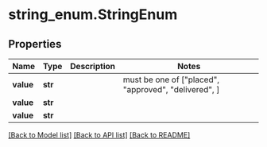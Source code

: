 # string_enum.StringEnum

## Properties
Name | Type | Description | Notes
------------ | ------------- | ------------- | -------------
**value** | **str** |  |  must be one of ["placed", "approved", "delivered", ]
**value** | **str** |  | 
**value** | **str** |  | 

[[Back to Model list]](../README.md#documentation-for-models) [[Back to API list]](../README.md#documentation-for-api-endpoints) [[Back to README]](../README.md)


